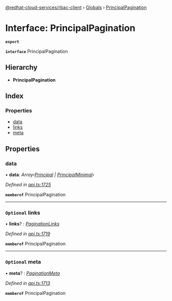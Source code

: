 [@redhat-cloud-services/rbac-client](../README.md) › [Globals](../globals.md) › [PrincipalPagination](principalpagination.md)

# Interface: PrincipalPagination

**`export`** 

**`interface`** PrincipalPagination

## Hierarchy

* **PrincipalPagination**

## Index

### Properties

* [data](principalpagination.md#data)
* [links](principalpagination.md#optional-links)
* [meta](principalpagination.md#optional-meta)

## Properties

###  data

• **data**: *Array‹[Principal](principal.md) | [PrincipalMinimal](principalminimal.md)›*

*Defined in [api.ts:1725](https://github.com/RedHatInsights/javascript-clients/blob/master/packages/rbac/api.ts#L1725)*

**`memberof`** PrincipalPagination

___

### `Optional` links

• **links**? : *[PaginationLinks](paginationlinks.md)*

*Defined in [api.ts:1719](https://github.com/RedHatInsights/javascript-clients/blob/master/packages/rbac/api.ts#L1719)*

**`memberof`** PrincipalPagination

___

### `Optional` meta

• **meta**? : *[PaginationMeta](paginationmeta.md)*

*Defined in [api.ts:1713](https://github.com/RedHatInsights/javascript-clients/blob/master/packages/rbac/api.ts#L1713)*

**`memberof`** PrincipalPagination
